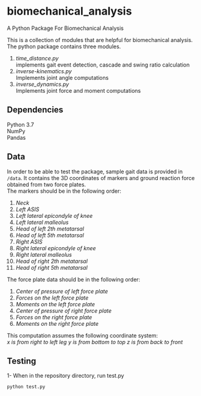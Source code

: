 # biomechanical_analysis
A Python Package For Biomechanical Analysis <br />

This is a collection of modules that are helpful for biomechanical analysis. The python package contains three modules. <br />
1. *time_distance.py* <br />
  implements gait event detection, cascade and swing ratio calculation <br />
2. *inverse-kinematics.py* <br />
  Implements joint angle computations <br />
3. *inverse_dynamics.py* <br />
  Implements joint force and moment computations <br />

## Dependencies
Python 3.7 <br />
NumPy <br />
Pandas 

## Data
In order to be able to test the package, sample gait data is provided in ```/data```. It contains the 3D coordinates of markers and ground reaction force obtained from two force plates. <br />
The markers should be in the following order: <br />
1.	*Neck*
2.	*Left ASIS*
3.	*Left lateral epicondyle of knee* 
4.	*Left lateral malleolus*
5.	*Head of left 2th metatarsal*
6.	*Head of left 5th metatarsal*
7.	*Right ASIS*
8.	*Right lateral epicondyle of knee*
9.	*Right lateral malleolus*
10.	*Head of right 2th metatarsal*
11.	*Head of right 5th metatarsal*

The force plate data should be in the following order: <br />
1.	*Center of pressure of left force plate*
2.	*Forces on the left force plate*
3.	*Moments on the left force plate*
4.	*Center of pressure of right force plate*
5.	*Forces on the right force plate*
6.	*Moments on the right force plate*

This computation assumes the following coordinate system: <br />
*x is from right to left leg*
*y is from bottom to top*
*z is from back to front*

## Testing
1- When in the repository directory, run test.py <br />
```
python test.py
```
